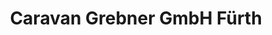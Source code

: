 ---
title: "Caravan Grebner GmbH Fürth"
url: /fuerth/caravan-grebner-gmbh-fuerth-hafenstrasse/
shop: Wohnwagen
---